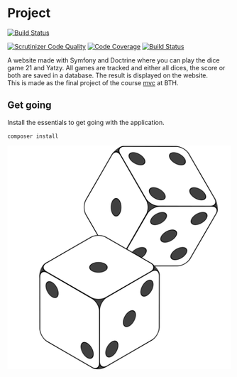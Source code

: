 # Project

[![Build Status](https://travis-ci.com/sigridjonsson/projMvc.svg?branch=master)](https://travis-ci.com/sigridjonsson/projMvc)

[![Scrutinizer Code Quality](https://scrutinizer-ci.com/g/sigridjonsson/projMvc/badges/quality-score.png?b=master)](https://scrutinizer-ci.com/g/sigridjonsson/projMvc/?branch=master)
[![Code Coverage](https://scrutinizer-ci.com/g/sigridjonsson/projMvc/badges/coverage.png?b=master)](https://scrutinizer-ci.com/g/sigridjonsson/projMvc/?branch=master)
[![Build Status](https://scrutinizer-ci.com/g/sigridjonsson/projMvc/badges/build.png?b=master)](https://scrutinizer-ci.com/g/sigridjonsson/projMvc/build-status/master)

A website made with Symfony and Doctrine where you can play the dice game 21 and
Yatzy. All games are tracked and either all dices, the score or both are saved in a
database. The result is displayed on the website.   
This is made as the final project of the course [mvc](https://dbwebb.se/kurser/mvc-v1)
at BTH.

Get going
-----------------------------------
Install the essentials to get going with the application.
```
composer install
```

![Dices](public/dices.svg.png)
